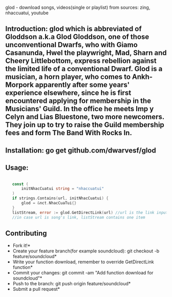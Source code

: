 glod - download songs, videos(single or playlist) from sources: zing, nhaccuatui, youtube

## Introduction: glod which is abbreviated of Gloddson a.k.a Glod Gloddson, one of those unconventional Dwarfs, who with Giamo Casanunda, Hwel the playwright, Mad, Sharn and Cheery Littlebottom, express rebellion against the limited life of a conventional Dwarf. Glod is a musician, a horn player, who comes to Ankh-Morpork apparently after some years' experience elsewhere, since he is first encountered applying for membership in the Musicians' Guild. In the office he meets Imp y Celyn and Lias Bluestone, two more newcomers. They join up to try to raise the Guild membership fees and form The Band With Rocks In.

## Installation: go get github.com/dwarvesf/glod

## Usage:
 ```go 

	const (
		initNhacCuatui string = "nhaccuatui"
	)
	if strings.Contains(url, initNhacCuatui) {
		glod = &nct.NhacCuaTui{}
	} 
	listStream, error := glod.GetDirectLink(url) //url is the link inputed, listStream is list of url that permanently downloadable link
	//in case url is song's link, listStream contains one item
 ```
## Contributing
  * Fork it!*
  * Create your feature branch(for example soundcloud): git checkout -b feature/soundcloud*
  * Write your function download, remember to override GetDirectLink function*
  * Commit your changes: git commit -am "Add function download for soundcloud"*
  * Push to the branch: git push origin feature/soundcloud*
  * Submit a pull request*
